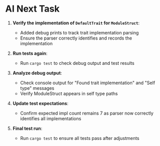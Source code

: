 
# AI Next Task

1. **Verify the implementation of `DefaultTrait` for `ModuleStruct`**:
   - Added debug prints to track trait implementation parsing
   - Ensure the parser correctly identifies and records the implementation

2. **Run tests again**:
   - Run `cargo test` to check debug output and test results

3. **Analyze debug output**:
   - Check console output for "Found trait implementation" and "Self type" messages
   - Verify ModuleStruct appears in self type paths

4. **Update test expectations**:
   - Confirm expected impl count remains 7 as parser now correctly identifies all implementations

5. **Final test run**:
   - Run `cargo test` to ensure all tests pass after adjustments
